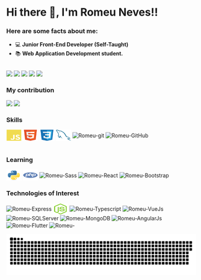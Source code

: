 # Hi there 👋, I'm Romeu Neves!! 

### Here are some facts about me:
- 💻 **Junior Front-End Developer (Self-Taught)**
- 📚 **Web Application Development student.**

<br>

<div>
  <a href="https://instagram.com/romeunevesr" target="_blank"><img src="https://img.shields.io/badge/-Instagram-%23E4405F?style=for-the-badge&logo=instagram&logoColor=white" target="_blank"></a>
  <a href = "mailto:nevesromeu21@gmail.com"><img src="https://img.shields.io/badge/Gmail-D14836?style=for-the-badge&logo=gmail&logoColor=white" target="_blank"></a> 
  <a href = "https://portfolio-romeu-neves.herokuapp.com/#home"><img src="https://img.shields.io/badge/MY WEB-a044ff?style=for-the-badge&logo=&logoColor=white" target="_blank"></a>
 <a href = "https://www.linkedin.com/in/romeu-neves-6b1340184/"><img src="https://img.shields.io/badge/Linkedin-0077b5?style=for-the-badge&logo=Linkedin&logoColor=white" target="_blank"></a>
  <a href = "https://medium.com/@rneves_91600"><img src="https://img.shields.io/badge/Medium-ff0000?style=for-the-badge&logo=Medium&logoColor=white" target="_blank"></a>
</div>
 
### My contribution 
  <div>
    <img height="180em" src="https://github-readme-stats.vercel.app/api?username=rnevesphp&show_icons=true&theme=dark&include_all_commits=true&count_private=true"/>
    <img height="180em" src="https://github-readme-stats.vercel.app/api/top-langs/?username=rnevesphp&layout=compact&langs_count=8&theme=dark"/>
  </div>

 ### Skills
  <div style="display: inline_block">
    <img align="center" alt="Romeu-Js" height="30" width="40" src="https://raw.githubusercontent.com/devicons/devicon/master/icons/javascript/javascript-plain.svg" />
    <img align="center" alt="Romeu-HTML" height="30" width="40" src="https://raw.githubusercontent.com/devicons/devicon/master/icons/html5/html5-original.svg" />
    <img align="center" alt="Romeu-CSS" height="30" width="40" src="https://raw.githubusercontent.com/devicons/devicon/master/icons/css3/css3-original.svg" />
    <img align="center" alt="Romeu-MySQL" height="30" width="40" src="https://raw.githubusercontent.com/devicons/devicon/master/icons/mysql/mysql-plain.svg" />
    <img align="center" alt="Romeu-git" height="30" width="40" src="https://cdn.jsdelivr.net/gh/devicons/devicon/icons/git/git-original.svg" />
    <img align="center" alt="Romeu-GitHub" height="30" width="40" src="https://cdn.jsdelivr.net/gh/devicons/devicon/icons/github/github-original.svg" />
  </div>
  <br>

### Learning 
  <div style="display: inline_block"> 
    <img align="center" alt="Romeu-Python" height="30" width="40" src="https://raw.githubusercontent.com/devicons/devicon/master/icons/python/python-original.svg" />
    <img align="center" alt="Romeu-php" height="30" width="40" src="https://raw.githubusercontent.com/devicons/devicon/master/icons/php/php-plain.svg" />   
    <img align="center" alt="Romeu-Sass" height="30" width="40" src="https://cdn.jsdelivr.net/gh/devicons/devicon/icons/sass/sass-original.svg" />
    <img align="center" alt="Romeu-React" height="30" width="40" src="https://cdn.jsdelivr.net/gh/devicons/devicon/icons/react/react-original.svg" />
    <img align="center" alt="Romeu-Bootstrap" height="30" width="40" src="https://cdn.jsdelivr.net/gh/devicons/devicon/icons/bootstrap/bootstrap-plain.svg" />
  </div>

### Technologies of Interest
 <div style="display: inline_block">
  <img align="center" alt="Romeu-Express" height="30" width="40" src="https://cdn.jsdelivr.net/gh/devicons/devicon/icons/express/express-original.svg" />
  <img align="center" alt="Romeu-Node" height="30" width="40" src="https://raw.githubusercontent.com/devicons/devicon/master/icons/nodejs/nodejs-plain.svg">
  <img align="center" alt="Romeu-Typescript" height="30" width="40" src="https://cdn.jsdelivr.net/gh/devicons/devicon/icons/typescript/typescript-original.svg" />
  <img align="center" alt="Romeu-VueJs" height="30" width="40" src="https://cdn.jsdelivr.net/gh/devicons/devicon/icons/vuejs/vuejs-original.svg" />
  <img align="center" alt="Romeu-SQLServer" height="30" width="40" src="https://cdn.jsdelivr.net/gh/devicons/devicon/icons/microsoftsqlserver/microsoftsqlserver-plain.svg" />
  <img align="center" alt="Romeu-MongoDB" height="30" width="40" src="https://cdn.jsdelivr.net/gh/devicons/devicon/icons/mongodb/mongodb-original.svg" />
  <img align="center" alt="Romeu-AngularJs" height="30" width="40" src="https://cdn.jsdelivr.net/gh/devicons/devicon/icons/angularjs/angularjs-original.svg" />
  <img align="center" alt="Romeu-Flutter" height="30" width="40" src="https://cdn.jsdelivr.net/gh/devicons/devicon/icons/flutter/flutter-original.svg" />
  <img align="center" alt="Romeu-" height="30" width="40" src="https://cdn.jsdelivr.net/gh/devicons/devicon/icons/dart/dart-original.svg" />
 </div>


![Snake animation](https://github.com/rnevesphp/rnevesphp/blob/output/github-contribution-grid-snake.svg)



